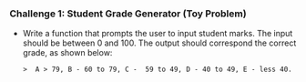 ### Challenge 1: Student Grade Generator (Toy Problem)

* Write a function that prompts the user to input student marks. The input should be between 0 and 100. The output should correspond the correct grade, as shown below: 

      >  A > 79, B - 60 to 79, C -  59 to 49, D - 40 to 49, E - less 40.